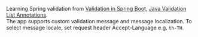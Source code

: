 Learning Spring validation from [Validation in Spring Boot](https://www.baeldung.com/spring-boot-bean-validation), [Java Validation List Annotations](https://www.baeldung.com/java-validation-list-annotations).\
The app supports custom validation message and message localization. To select message locale, set request header 
Accept-Language e.g. `th-TH`.